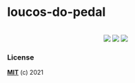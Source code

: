 # loucos-do-pedal

<p align="center">
    <br>
     <img src="https://forthebadge.com/images/badges/uses-html.svg" >
     <img src="https://forthebadge.com/images/badges/uses-css.svg" >
     <img src="https://forthebadge.com/images/badges/uses-js.svg" >
    <br>
</p>

### License

**[MIT](./LICENSE)** (c) 2021 
